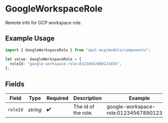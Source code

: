 # GoogleWorkspaceRole

Remote info for GCP workspace role.

## Example Usage

```typescript
import { GoogleWorkspaceRole } from "opal-mcp/models/components";

let value: GoogleWorkspaceRole = {
  roleId: "google-workspace-role:01234567890123456",
};
```

## Fields

| Field                                   | Type                                    | Required                                | Description                             | Example                                 |
| --------------------------------------- | --------------------------------------- | --------------------------------------- | --------------------------------------- | --------------------------------------- |
| `roleId`                                | *string*                                | :heavy_check_mark:                      | The id of the role.                     | google-workspace-role:01234567890123456 |